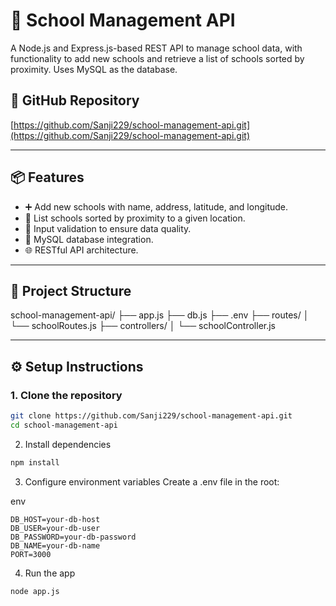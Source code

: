 # 🏫 School Management API

A Node.js and Express.js-based REST API to manage school data, with functionality to add new schools and retrieve a list of schools sorted by proximity. Uses MySQL as the database.

## 🔗 GitHub Repository

[https://github.com/Sanji229/school-management-api.git](https://github.com/Sanji229/school-management-api.git)

---

## 📦 Features

- ➕ Add new schools with name, address, latitude, and longitude.
- 📍 List schools sorted by proximity to a given location.
- 📘 Input validation to ensure data quality.
- 🐬 MySQL database integration.
- 🌐 RESTful API architecture.

---

## 🧱 Project Structure


school-management-api/
├── app.js
├── db.js
├── .env
├── routes/
│ └── schoolRoutes.js
├── controllers/
│ └── schoolController.js



---

## ⚙️ Setup Instructions

### 1. Clone the repository

```bash
git clone https://github.com/Sanji229/school-management-api.git
cd school-management-api
```

2. Install dependencies
```bash
npm install
```
3. Configure environment variables
Create a .env file in the root:

env
```
DB_HOST=your-db-host
DB_USER=your-db-user
DB_PASSWORD=your-db-password
DB_NAME=your-db-name
PORT=3000
```
4. Run the app
```bash
node app.js
```

